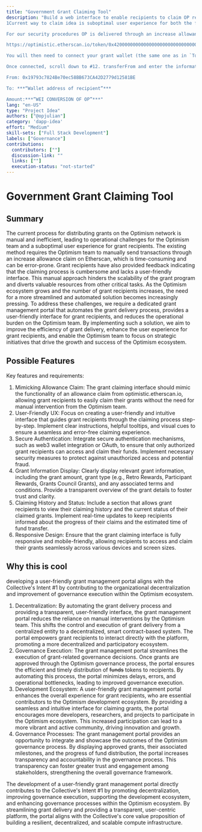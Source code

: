 ```yaml
---
title: "Government Grant Claiming Tool"
description: "Build a web interface to enable recipients to claim OP rewards. 
1Current way to claim idea is suboptimal user experience for both the foundation and grant recipients. The current flow is an email that states 

For our security procedures OP is delivered through an increase allowance - to claim the OP you can claim it by going to our token contract at:[](https://optimistic.etherscan.io/token/0x4200000000000000000000000000000000000042?a=0x2501c477D0A35545a387Aa4A3EEe4292A9a8B3F0#writeContract)

https://optimistic.etherscan.io/token/0x4200000000000000000000000000000000000042?a=0x2501c477D0A35545a387Aa4A3EEe4292A9a8B3F0#writeContract.

You will then need to connect your grant wallet (the same one as in `To` below) by clicking the “Connect to Web3” button on the left side

Once connected, scroll down to #12. transferFrom and enter the information below.

From: 0x19793c7824Be70ec58BB673CA42D2779d12581BE

To: ***“Wallet address of recipient”***

Amount:***”WEI CONVERSION OF OP”***"
lang: "en-US"
type: "Project Idea"
authors: ["@opjulian"]
category: 'dapp-idea'
effort: "Medium"
skill-sets: ["Full Stack Development"]
labels: ["Governance"]
contributions:
  contributors: [""]
  discussion-link: ""
  links: [""]
  execution-status: "not-started"
---
```


# Government Grant Claiming Tool

## Summary

The current process for distributing grants on the Optimism network is manual and inefficient, leading to operational challenges for the Optimism team and a suboptimal user experience for grant recipients. The existing method requires the Optimism team to manually send transactions through an increase allowance claim on Etherscan, which is time-consuming and can be error-prone. Grant recipients have also provided feedback indicating that the claiming process is cumbersome and lacks a user-friendly interface.
This manual approach hinders the scalability of the grant program and diverts valuable resources from other critical tasks. As the Optimism ecosystem grows and the number of grant recipients increases, the need for a more streamlined and automated solution becomes increasingly pressing.
To address these challenges, we require a dedicated grant management portal that automates the grant delivery process, provides a user-friendly interface for grant recipients, and reduces the operational burden on the Optimism team. By implementing such a solution, we aim to improve the efficiency of grant delivery, enhance the user experience for grant recipients, and enable the Optimism team to focus on strategic initiatives that drive the growth and success of the Optimism ecosystem.

## Possible Features

Key features and requirements:

1. Mimicking Allowance Claim: The grant claiming interface should mimic the functionality of an allowance claim from optimistic.etherscan.io, allowing grant recipients to easily claim their grants without the need for manual intervention from the Optimism team.
2. User-Friendly UX: Focus on creating a user-friendly and intuitive interface that guides grant recipients through the claiming process step-by-step. Implement clear instructions, helpful tooltips, and visual cues to ensure a seamless and error-free claiming experience.
3. Secure Authentication: Integrate secure authentication mechanisms, such as web3 wallet integration or OAuth, to ensure that only authorized grant recipients can access and claim their funds. Implement necessary security measures to protect against unauthorized access and potential fraud.
4. Grant Information Display: Clearly display relevant grant information, including the grant amount, grant type (e.g., Retro Rewards, Participant Rewards, Grants Council Grants), and any associated terms and conditions. Provide a transparent overview of the grant details to foster trust and clarity.
5. Claiming History and Status: Include a section that allows grant recipients to view their claiming history and the current status of their claimed grants. Implement real-time updates to keep recipients informed about the progress of their claims and the estimated time of fund transfer.
6. Responsive Design: Ensure that the grant claiming interface is fully responsive and mobile-friendly, allowing recipients to access and claim their grants seamlessly across various devices and screen sizes.

## Why this is cool

developing a user-friendly grant management portal aligns with the Collective's Intent #1 by contributing to the organizational decentralization and improvement of governance execution within the Optimism ecosystem.

1. Decentralization: By automating the grant delivery process and providing a transparent, user-friendly interface, the grant management portal reduces the reliance on manual interventions by the Optimism team. This shifts the control and execution of grant delivery from a centralized entity to a decentralized, smart contract-based system. The portal empowers grant recipients to interact directly with the platform, promoting a more decentralized and participatory ecosystem.
2. Governance Execution: The grant management portal streamlines the execution of grant-related governance decisions. Once grants are approved through the Optimism governance process, the portal ensures the efficient and timely distribution of ~~funds~~ tokens to recipients. By automating this process, the portal minimizes delays, errors, and operational bottlenecks, leading to improved governance execution.
3. Development Ecosystem: A user-friendly grant management portal enhances the overall experience for grant recipients, who are essential contributors to the Optimism development ecosystem. By providing a seamless and intuitive interface for claiming grants, the portal encourages more developers, researchers, and projects to participate in the Optimism ecosystem. This increased participation can lead to a more vibrant and active community, driving innovation and growth.
4. Governance Processes: The grant management portal provides an opportunity to integrate and showcase the outcomes of the Optimism governance process. By displaying approved grants, their associated milestones, and the progress of fund distribution, the portal increases transparency and accountability in the governance process. This transparency can foster greater trust and engagement among stakeholders, strengthening the overall governance framework.

The development of a user-friendly grant management portal directly contributes to the Collective's Intent #1 by promoting decentralization, improving governance execution, supporting the development ecosystem, and enhancing governance processes within the Optimism ecosystem. By streamlining grant delivery and providing a transparent, user-centric platform, the portal aligns with the Collective's core value proposition of building a resilient, decentralized, and scalable compute infrastructure.
